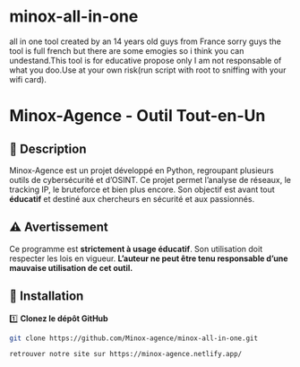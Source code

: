 # minox-all-in-one
all in one tool created by an 14 years old guys from France sorry guys the tool is full french but there are some emogies so i think you can undestand.This tool is for educative propose only I am not responsable of what you doo.Use at your own risk(run script with root to sniffing with your wifi card).

# Minox-Agence - Outil Tout-en-Un  

## 📌 Description  
Minox-Agence est un projet développé en Python, regroupant plusieurs outils de cybersécurité et d’OSINT. Ce projet permet l’analyse de réseaux, le tracking IP, le bruteforce et bien plus encore. Son objectif est avant tout **éducatif** et destiné aux chercheurs en sécurité et aux passionnés.  

## ⚠️ Avertissement  
Ce programme est **strictement à usage éducatif**. Son utilisation doit respecter les lois en vigueur. **L’auteur ne peut être tenu responsable d’une mauvaise utilisation de cet outil.**  

## 🚀 Installation  
1️⃣ **Clonez le dépôt GitHub**  
```bash
git clone https://github.com/Minox-agence/minox-all-in-one.git

retrouver notre site sur https://minox-agence.netlify.app/
